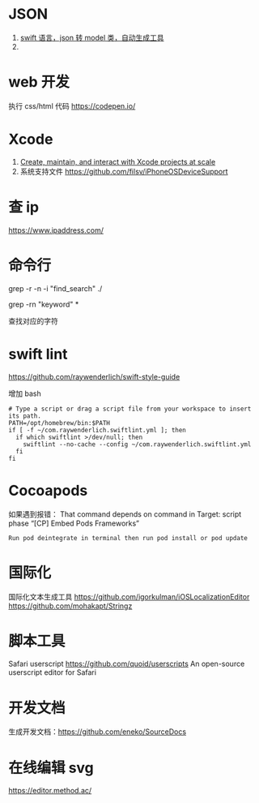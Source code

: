 #  JSON
1. [swift 语言，json 转 model 类，自动生成工具](https://app.quicktype.io)
2. 


# web 开发
执行 css/html 代码   https://codepen.io/ 

# Xcode

1. [Create, maintain, and interact with Xcode projects at scale](https://github.com/tuist/tuist)
2. 系统支持文件 https://github.com/filsv/iPhoneOSDeviceSupport


# 查 ip
https://www.ipaddress.com/


# 命令行
grep -r -n -i  "find_search" ./

grep -rn "keyword" *

查找对应的字符


# swift lint
https://github.com/raywenderlich/swift-style-guide

增加 bash
```
# Type a script or drag a script file from your workspace to insert its path.
PATH=/opt/homebrew/bin:$PATH
if [ -f ~/com.raywenderlich.swiftlint.yml ]; then
  if which swiftlint >/dev/null; then
    swiftlint --no-cache --config ~/com.raywenderlich.swiftlint.yml
  fi
fi
```


# Cocoapods

如果遇到报错：
That command depends on command in Target: script phase “[CP] Embed Pods Frameworks”

`Run pod deintegrate in terminal then run pod install or pod update`


# 国际化

国际化文本生成工具
https://github.com/igorkulman/iOSLocalizationEditor
https://github.com/mohakapt/Stringz


# 脚本工具
Safari userscript           https://github.com/quoid/userscripts        An open-source userscript editor for Safari



# 开发文档
生成开发文档：https://github.com/eneko/SourceDocs


# 在线编辑 svg
https://editor.method.ac/
